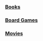 
### [Books](../books)

### [Board Games](../board-games)

### [Movies](https://letterboxd.com/sparnesen/)
